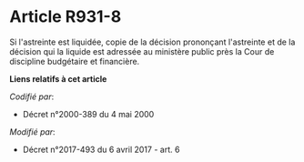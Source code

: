 # Article R931-8

Si l'astreinte est liquidée, copie de la décision prononçant l'astreinte et de la décision qui la liquide est adressée au
ministère public près la Cour de discipline budgétaire et financière.

**Liens relatifs à cet article**

_Codifié par_:

  - Décret n°2000-389 du 4 mai 2000

_Modifié par_:

  - Décret n°2017-493 du 6 avril 2017 - art. 6
